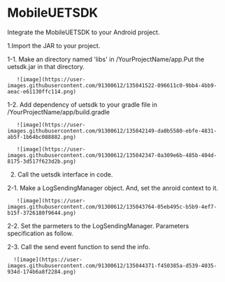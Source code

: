 # MobileUETSDK

Integrate the MobileUETSDK to your Android project.

1.Import the JAR to your project.

  1-1. Make an directory named 'libs' in /YourProjectName/app.Put the uetsdk.jar in that directory.
  
       ![image](https://user-images.githubusercontent.com/91300612/135041522-096611c0-9bb4-4bb9-aeac-e61130ffc114.png)
       
  1-2. Add dependency of uetsdk to your gradle file in /YourProjectName/app/build.gradle
  
       ![image](https://user-images.githubusercontent.com/91300612/135042149-da0b5580-ebfe-4831-ab5f-1b64bc088882.png)

       ![image](https://user-images.githubusercontent.com/91300612/135042347-0a309e6b-485b-404d-8175-3d517f623d2b.png)

2. Call the uetsdk interface in code.

  2-1. Make a LogSendingManager object. And, set the anroid context to it.
  
       ![image](https://user-images.githubusercontent.com/91300612/135043764-05eb495c-b5b9-4ef7-b15f-3726180f9644.png)
       
  2-2. Set the parmeters to the LogSendingManager. Parameters specification as follow.

  2-3. Call the send event function to send the info.
  
      ![image](https://user-images.githubusercontent.com/91300612/135044371-f450385a-d539-4035-934d-174b6a8f2284.png)


      


